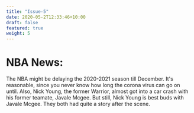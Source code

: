 ```yaml
---
title: "Issue-5"
date: 2020-05-2T12:33:46+10:00
draft: false
featured: true
weight: 5
---
```

# NBA News:

The NBA might be delaying the 2020-2021 season till December.  It's reasonable, since you never know how long the corona virus can go on until. Also, Nick Young, the former Warrior, almost got into a car crash with his former teamate, Javale Mcgee.  But still, Nick Young is best buds with Javale Mcgee.  They both had quite a story after the scene.
